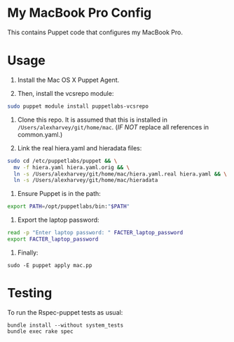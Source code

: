 # My MacBook Pro Config

This contains Puppet code that configures my MacBook Pro.

# Usage

1. Install the Mac OS X Puppet Agent.

1. Then, install the vcsrepo module:

```bash
sudo puppet module install puppetlabs-vcsrepo
```

1. Clone this repo.  It is assumed that this is installed in `/Users/alexharvey/git/home/mac`. (*IF NOT* replace all references in common.yaml.)

1. Link the real hiera.yaml and hieradata files:

```bash
sudo cd /etc/puppetlabs/puppet && \
  mv -f hiera.yaml hiera.yaml.orig && \
  ln -s /Users/alexharvey/git/home/mac/hiera.yaml.real hiera.yaml && \
  ln -s /Users/alexharvey/git/home/mac/hieradata
```

1. Ensure Puppet is in the path:

```bash
export PATH=/opt/puppetlabs/bin:"$PATH"
```

1. Export the laptop password:

```bash
read -p "Enter laptop password: " FACTER_laptop_password
export FACTER_laptop_password
```

1. Finally:

```text
sudo -E puppet apply mac.pp
```

# Testing

To run the Rspec-puppet tests as usual:

```text
bundle install --without system_tests
bundle exec rake spec
```
